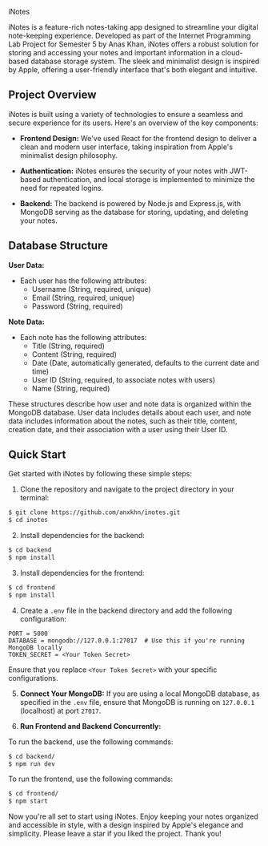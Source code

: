 iNotes

iNotes is a feature-rich notes-taking app designed to streamline your digital note-keeping experience. Developed as part of the Internet Programming Lab Project for Semester 5 by Anas Khan, iNotes offers a robust solution for storing and accessing your notes and important information in a cloud-based database storage system. The sleek and minimalist design is inspired by Apple, offering a user-friendly interface that's both elegant and intuitive.

## Project Overview

iNotes is built using a variety of technologies to ensure a seamless and secure experience for its users. Here's an overview of the key components:

- **Frontend Design:** We've used React for the frontend design to deliver a clean and modern user interface, taking inspiration from Apple's minimalist design philosophy.
  
- **Authentication:** iNotes ensures the security of your notes with JWT-based authentication, and local storage is implemented to minimize the need for repeated logins.
  
- **Backend:** The backend is powered by Node.js and Express.js, with MongoDB serving as the database for storing, updating, and deleting your notes.
  
## Database Structure

**User Data:**

- Each user has the following attributes:
  - Username (String, required, unique)
  - Email (String, required, unique)
  - Password (String, required)

**Note Data:**

- Each note has the following attributes:
  - Title (String, required)
  - Content (String, required)
  - Date (Date, automatically generated, defaults to the current date and time)
  - User ID (String, required, to associate notes with users)
  - Name (String, required)

These structures describe how user and note data is organized within the MongoDB database. User data includes details about each user, and note data includes information about the notes, such as their title, content, creation date, and their association with a user using their User ID.

## Quick Start

Get started with iNotes by following these simple steps:

1. Clone the repository and navigate to the project directory in your terminal:
  
  ```bash
  $ git clone https://github.com/anxkhn/inotes.git
  $ cd inotes
  ```
  
2. Install dependencies for the backend:
  
  ```bash
  $ cd backend
  $ npm install
  ```
  
3. Install dependencies for the frontend:
  
  ```bash
  $ cd frontend
  $ npm install
  ```
  
4. Create a `.env` file in the backend directory and add the following configuration:
  
  ```
  PORT = 5000
  DATABASE = mongodb://127.0.0.1:27017  # Use this if you're running MongoDB locally
  TOKEN_SECRET = <Your Token Secret>
  ```
  
  Ensure that you replace `<Your Token Secret>` with your specific configurations.
  
5. **Connect Your MongoDB:**
  If you are using a local MongoDB database, as specified in the `.env` file, ensure that MongoDB is running on `127.0.0.1` (localhost) at port `27017`.
  
6. **Run Frontend and Backend Concurrently:**
  
  To run the backend, use the following commands:
  
  ```bash
  $ cd backend/
  $ npm run dev
  ```
  
  To run the frontend, use the following commands:
  
  ```bash
  $ cd frontend/
  $ npm start
  ```

Now you're all set to start using iNotes. Enjoy keeping your notes organized and accessible in style, with a design inspired by Apple's elegance and simplicity. Please leave a star if you liked the project. Thank you!